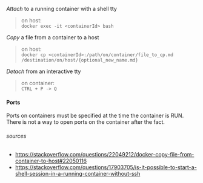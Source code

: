 *Attach* to a running container with a shell tty  
>on host:  
>`docker exec -it <containerId> bash`  

*Copy* a file from a container to a host  
>on host:  
>`docker cp <containerId>:/path/on/container/file_to_cp.md /destination/on/host/{optional_new_name.md}`   

*Detach* from an interactive tty  
>on container:  
> `CTRL + P -> Q`

#### Ports  

Ports on containers must be specified at the time the container is RUN. There is not a way to open ports on the container after the fact.

###### sources  
* https://stackoverflow.com/questions/22049212/docker-copy-file-from-container-to-host#22050116
* https://stackoverflow.com/questions/17903705/is-it-possible-to-start-a-shell-session-in-a-running-container-without-ssh